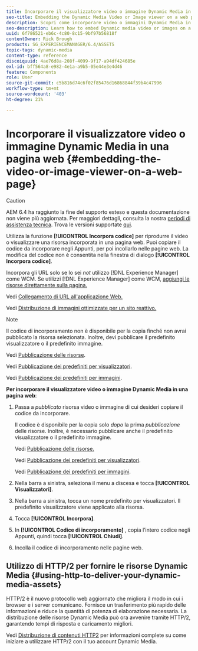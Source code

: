 ```yaml
---
title: Incorporare il visualizzatore video o immagine Dynamic Media in una pagina web
seo-title: Embedding the Dynamic Media Video or Image viewer on a web page
description: Scopri come incorporare video o immagini Dynamic Media in una pagina web
seo-description: Learn how to embed Dynamic media video or images on a web page
uuid: 6f786521-eb6c-4c80-8c15-9bf97b56818f
contentOwner: Rick Brough
products: SG_EXPERIENCEMANAGER/6.4/ASSETS
topic-tags: dynamic-media
content-type: reference
discoiquuid: 4ae76d8a-208f-4099-9f17-a94df424685e
exl-id: bff564a8-e982-4e1a-a9b5-05e44e3e4d46
feature: Components
role: User
source-git-commit: c5b816d74c6f02f85476d16868844f39b4c47996
workflow-type: tm+mt
source-wordcount: '403'
ht-degree: 21%

---
```


# Incorporare il visualizzatore video o immagine Dynamic Media in una pagina web {#embedding-the-video-or-image-viewer-on-a-web-page}

>[!CAUTION]
>
>AEM 6.4 ha raggiunto la fine del supporto esteso e questa documentazione non viene più aggiornata. Per maggiori dettagli, consulta la nostra [periodi di assistenza tecnica](https://helpx.adobe.com/it/support/programs/eol-matrix.html). Trova le versioni supportate [qui](https://experienceleague.adobe.com/docs/).

Utilizza la funzione **[!UICONTROL Incorpora codice]** per riprodurre il video o visualizzare una risorsa incorporata in una pagina web. Puoi copiare il codice da incorporare negli Appunti, per poi incollarlo nelle pagine web. La modifica del codice non è consentita nella finestra di dialogo **[!UICONTROL Incorpora codice]**.

Incorpora gli URL solo se lo sei _not_ utilizzo [!DNL Experience Manager] come WCM. Se utilizzi [!DNL Experience Manager] come WCM, [aggiungi le risorse direttamente sulla pagina.](adding-dynamic-media-assets-to-pages.md)

Vedi [Collegamento di URL all&#39;applicazione Web.](linking-urls-to-yourwebapplication.md)

Vedi [Distribuzione di immagini ottimizzate per un sito reattivo.](responsive-site.md)

>[!NOTE]
>
>Il codice di incorporamento non è disponibile per la copia finché non avrai pubblicato la risorsa selezionata. Inoltre, devi pubblicare il predefinito visualizzatore o il predefinito immagine.
>
>Vedi [Pubblicazione delle risorse](publishing-dynamicmedia-assets.md).
>
>Vedi [Pubblicazione dei predefiniti per visualizzatori](managing-viewer-presets.md#publishing-viewer-presets).
>
>Vedi [Pubblicazione dei predefiniti per immagini](managing-image-presets.md#publishing-image-presets).

**Per incorporare il visualizzatore video o immagine Dynamic Media in una pagina web**:

1. Passa a *pubblicato* risorsa video o immagine di cui desideri copiare il codice da incorporare.

   Il codice è disponibile per la copia solo *dopo* la prima *pubblicazione* delle risorse. Inoltre, è necessario pubblicare anche il predefinito visualizzatore o il predefinito immagine.

   Vedi [Pubblicazione delle risorse.](publishing-dynamicmedia-assets.md)

   Vedi [Pubblicazione dei predefiniti per visualizzatori](managing-viewer-presets.md#publishing-viewer-presets).

   Vedi [Pubblicazione dei predefiniti per immagini](managing-image-presets.md#publishing-image-presets).

1. Nella barra a sinistra, seleziona il menu a discesa e tocca **[!UICONTROL Visualizzatori]**.
1. Nella barra a sinistra, tocca un nome predefinito per visualizzatori. Il predefinito visualizzatore viene applicato alla risorsa.
1. Tocca **[!UICONTROL Incorpora]**.
1. In **[!UICONTROL Codice di incorporamento]** , copia l’intero codice negli Appunti, quindi tocca **[!UICONTROL Chiudi]**.
1. Incolla il codice di incorporamento nelle pagine web.

## Utilizzo di HTTP/2 per fornire le risorse Dynamic Media {#using-http-to-deliver-your-dynamic-media-assets}

HTTP/2 è il nuovo protocollo web aggiornato che migliora il modo in cui i browser e i server comunicano. Fornisce un trasferimento più rapido delle informazioni e riduce la quantità di potenza di elaborazione necessaria. La distribuzione delle risorse Dynamic Media può ora avvenire tramite HTTP/2, garantendo tempi di risposta e caricamento migliori.

Vedi [Distribuzione di contenuti HTTP2](http2.md) per informazioni complete su come iniziare a utilizzare HTTP/2 con il tuo account Dynamic Media.
